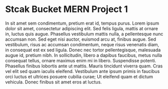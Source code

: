 # Stcak Bucket MERN Project 1

 In sit amet sem condimentum, pretium erat id, tempus purus. Lorem ipsum dolor sit amet, consectetur adipiscing elit. Sed felis ligula, mattis at ornare in, luctus quis augue. Phasellus vestibulum mattis nulla, a pellentesque nunc accumsan non. Sed eget nisi auctor, euismod arcu at, finibus augue. Sed vestibulum, risus ac accumsan condimentum, neque risus venenatis diam, in consequat est ex sed ligula. Donec nec tortor pellentegisque, malesuada augue id, pretium nibh. In sollicitudin, libero a dapibus faucibus, metus nulla consequat tellus, ornare maximus enim mi in libero. Suspendisse potenti. Phasellus finibus lobortis ante ut mattis. Mauris tincidunt viverra quam. Cras vel elit sed quam iaculis eleifend. Vestibulum ante ipsum primis in faucibus orci luctus et ultrices posuere cubilia curae; Ut eleifend quam et dictum vehicula. Donec finibus sit amet eros at luctus.